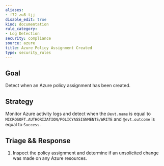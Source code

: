 ```yaml
---
aliases:
- f72-zu8-tjj
disable_edit: true
kind: documentation
rule_category:
- Log Detection
security: compliance
source: azure
title: Azure Policy Assignment Created
type: security_rules
---
```


## Goal

Detect when an Azure policy assignment has been created.

## Strategy

Monitor Azure activity logs and detect when the `@evt.name` is equal to `MICROSOFT.AUTHORIZATION/POLICYASSIGNMENTS/WRITE` and `@evt.outcome` is equal to `Success`.

## Triage && Response

1. Inspect the policy assignment and determine if an unsolicited change was made on any Azure resources.
